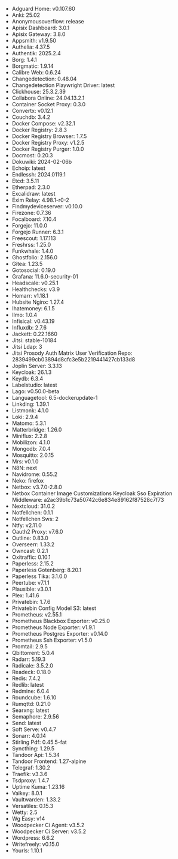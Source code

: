 * Adguard Home: v0.107.60
* Anki: 25.02
* Anonymousoverflow: release
* Apisix Dashboard: 3.0.1
* Apisix Gateway: 3.8.0
* Appsmith: v1.9.50
* Authelia: 4.37.5
* Authentik: 2025.2.4
* Borg: 1.4.1
* Borgmatic: 1.9.14
* Calibre Web: 0.6.24
* Changedetection: 0.48.04
* Changedetection Playwright Driver: latest
* Clickhouse: 25.3.2.39
* Collabora Online: 24.04.13.2.1
* Container Socket Proxy: 0.3.0
* Convertx: v0.12.1
* Couchdb: 3.4.2
* Docker Compose: v2.32.1
* Docker Registry: 2.8.3
* Docker Registry Browser: 1.7.5
* Docker Registry Proxy: v1.2.5
* Docker Registry Purger: 1.0.0
* Docmost: 0.20.3
* Dokuwiki: 2024-02-06b
* Echoip: latest
* Endlessh: 2024.0119.1
* Etcd: 3.5.11
* Etherpad: 2.3.0
* Excalidraw: latest
* Exim Relay: 4.98.1-r0-2
* Findmydeviceserver: v0.10.0
* Firezone: 0.7.36
* Focalboard: 7.10.4
* Forgejo: 11.0.0
* Forgejo Runner: 6.3.1
* Freescout: 1.17.113
* Freshrss: 1.25.0
* Funkwhale: 1.4.0
* Ghostfolio: 2.156.0
* Gitea: 1.23.5
* Gotosocial: 0.19.0
* Grafana: 11.6.0-security-01
* Headscale: v0.25.1
* Healthchecks: v3.9
* Homarr: v1.18.1
* Hubsite Nginx: 1.27.4
* Ihatemoney: 6.1.5
* Ilmo: 1.0.4
* Infisical: v0.43.19
* Influxdb: 2.7.6
* Jackett: 0.22.1660
* Jitsi: stable-10184
* Jitsi Ldap: 3
* Jitsi Prosody Auth Matrix User Verification Repo: 2839499cb03894d8cfc3e5b2219441427cb133d8
* Joplin Server: 3.3.13
* Keycloak: 26.1.3
* Keydb: 6.3.4
* Labelstudio: latest
* Lago: v0.50.0-beta
* Languagetool: 6.5-dockerupdate-1
* Linkding: 1.39.1
* Listmonk: 4.1.0
* Loki: 2.9.4
* Matomo: 5.3.1
* Matterbridge: 1.26.0
* Miniflux: 2.2.8
* Mobilizon: 4.1.0
* Mongodb: 7.0.4
* Mosquitto: 2.0.15
* Mrs: v0.1.0
* N8N: next
* Navidrome: 0.55.2
* Neko: firefox
* Netbox: v3.7.0-2.8.0
* Netbox Container Image Customizations Keycloak Sso Expiration Middleware: a2ac39b1c73a50742c6e834e89162f87528c7f73
* Nextcloud: 31.0.2
* Notfellchen: 0.1.1
* Notfellchen Sws: 2
* Ntfy: v2.11.0
* Oauth2 Proxy: v7.6.0
* Outline: 0.83.0
* Overseerr: 1.33.2
* Owncast: 0.2.1
* Oxitraffic: 0.10.1
* Paperless: 2.15.2
* Paperless Gotenberg: 8.20.1
* Paperless Tika: 3.1.0.0
* Peertube: v7.1.1
* Plausible: v3.0.1
* Plex: 1.41.6
* Privatebin: 1.7.6
* Privatebin Config Model S3: latest
* Prometheus: v2.55.1
* Prometheus Blackbox Exporter: v0.25.0
* Prometheus Node Exporter: v1.9.1
* Prometheus Postgres Exporter: v0.14.0
* Prometheus Ssh Exporter: v1.5.0
* Promtail: 2.9.5
* Qbittorrent: 5.0.4
* Radarr: 5.19.3
* Radicale: 3.5.2.0
* Readeck: 0.18.0
* Redis: 7.4.2
* Redlib: latest
* Redmine: 6.0.4
* Roundcube: 1.6.10
* Rumqttd: 0.21.0
* Searxng: latest
* Semaphore: 2.9.56
* Send: latest
* Soft Serve: v0.4.7
* Sonarr: 4.0.14
* Stirling Pdf: 0.45.5-fat
* Syncthing: 1.29.5
* Tandoor Api: 1.5.34
* Tandoor Frontend: 1.27-alpine
* Telegraf: 1.30.2
* Traefik: v3.3.6
* Tsdproxy: 1.4.7
* Uptime Kuma: 1.23.16
* Valkey: 8.0.1
* Vaultwarden: 1.33.2
* Versatiles: 0.15.3
* Wetty: 2.5
* Wg Easy: v14
* Woodpecker Ci Agent: v3.5.2
* Woodpecker Ci Server: v3.5.2
* Wordpress: 6.6.2
* Writefreely: v0.15.0
* Yourls: 1.10.1
